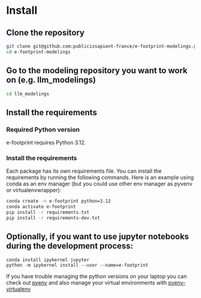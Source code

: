 # Install

## Clone the repository

```bash
git clone git@github.com:publicissapient-france/e-footprint-modelings.git
cd e-footprint-modelings
```

## Go to the modeling repository you want to work on (e.g. llm_modelings)

```bash
cd llm_modelings
```

## Install the requirements

### Required Python version

e-footprint requires Python 3.12.

### Install the requirements
Each package has its own requirements file. You can install the requirements by running the following commands.
Here is an example using conda as an env manager (but you could use other env manager as pyvenv or
virtualenvwrapper):

```bash
conda create -n e-footprint python=3.12
conda activate e-footprint
pip install -r requirements.txt
pip install -r requirements-dev.txt
```

## Optionally, if you want to use jupyter notebooks during the development process:

```
conda install ipykernel jupyter
python -m ipykernel install --user --name=e-footprint
```

If you have trouble managing the python versions on your laptop you can check out [pyenv](https://github.com/pyenv/pyenv) and also manage your virtual environments with [pyenv-virtualenv](https://github.com/pyenv/pyenv-virtualenv)
